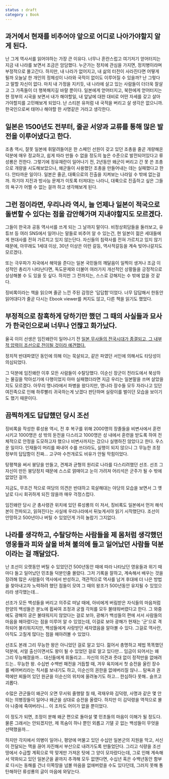 ```yaml
---
status : draft
category : Book
---
```


## 과거에서 현재를 비추어야 앞으로 어디로 나아가야할지 알게 된다.

난 그게 역사서를 읽어야하는 가장 큰 이유다.
너무나 혼란스럽고 여기저기 얻어터지는 지금 내 나라를 보면서
조금은 암담했다.
누군가는 정치에 관심을 가지면, 정치병이라며
부정적으로 몰고간다.
하지만, 내 나라가 없어지고, 내 삶의 터전이 사라진다면
어떻게 될까
오늘날 한 개인의 정체성이 나라와 국적이 없이도 이루어질 수 있을까?
난 그렇다고 말할 자신이 없다.
마치 내 가정을 지키듯, 내 나라에 살고 있는 사람들이 더더욱 잘살고
그 가족들이 더 행복해지길 바랄 뿐이다.
일본에게 얻어터지고, 북한에게 얻어터지는 현 정부의 시국을 보면서
내가 해야할일, 내 앞날에 대한 대비로 어떤 자세를 갖고 살아가야할지를 고민해보게 되었다.
난 스티븐 유처럼 내 국적을 버리고 살 생각은 없으니까.
한국인으로써 태어나 해야할 한 사명같은 거라고 생각한다.

## 일본은 1500년도 전부터, 줄곧 서양과 교류를 통해 많은 발전을 이루어냈다고 한다.
조총 역시, 잘못 일본에 휘말려들어온 한 스페인 선원이 갖고 있던 조총을 줄곧 개량해온 덕분에
매우 정교하고, 쉽게 따라 만들 수 없을 정도의 높은 수준으로 발전되어있다고 류성룡은 전한다.
그렇기에 정유재란이 일어나기 전, 2년동안 왜군이 버리고 간 못 쓴 조총으로 개량을 시도해보았으나,
왜군들이 사용했던 조총을 만들어내는 데는 실패했다고 한다.
안타까운 일이다.
일본은 줄곧, 대륙으로의 진출을 지켜보는 나라일 수 밖에 없는걸까.
하기야 지진과 방사능 문제가 이토록 터져대는 나라니, 대륙으로 진출하고 싶은 그들의 욕구가 어쩔 수 없는 걸까
하고 생각해보게 된다.

## 그런 점이라면, 우리나라 역시, 늘 언제나 일본이 적국으로 돌변할 수 있다는 점을 감안해가며 지내야할지도 모르겠다.
그들이 한국과 공동 역사서를 쓰게 되는 그 날까지 말이다.
비정상회담들을 둘러보고, 유튜브 등 여러 SNS에서 일어나는 말들로 비추어 알 수 있는건,
현 일본이 젊은 세대들에게 현대사를 전혀 가르치고 있지 않는단다.
자신들의 침략사를 전혀 가르치고 있지 않기 때문에, 아무래도 1세대 이상, 30년 이상은 이런 갈등, 역사적갈등을 계속 빚어나갈지도 모르겠다.

또는 극우파가 자국에서 해악을 준다는 일본 국민들의 깨달음이 일찍이 생겨나
조금 이성적인 총리가 나타난다면, 독도문제와 더불어 여러가지 개선적인 상황들을 긍정적으로 상상해볼 수 도 있을 듯 싶다.
하지만 그 전까지는, 스스로 강해지는 수 밖에 없을 것 같다.

징비록이라는 책을 읽으며 줄곧 느낀 주된 감정은 '답답함'이었다.
너무 답답해서 한동안 읽어대다가 줄곧 다시는 Ebook viewer를 켜지도 않고,
다른 책을 읽기도 했었다.

## 부정적으로 참혹하게 당하기만 했던 그 때의 사실들과 묘사가 한국인으로써 너무나 언짢고 화가났다.

율곡 이이 선생은 임진왜란이 일어나기 전
[일본 무사들의 전국시대가 종결되고,
그 내부적 압력이 조선으로 전이될 것이라 예견했다.](https://ko.wikipedia.org/wiki/%EC%9D%B4%EC%9D%B4#%EC%8B%AD%EB%A7%8C_%EC%96%91%EB%B3%91%EC%84%A4)

정치적 반대파였던 동인에 의해 이는 묵살되고, 같은 파였던 서인에 의해서도 타당성이 의심되었다.

그 덕분에
임진왜란 이후 모든 사람들이 수탈당했다.
이순신 장군이 전라도에서 북상하는 물길을 막아섰기에 다행이었지
아마 실패했더라면 지금 우리는 일본말을 쓰며 살았을지도 모르겠다.
아무리 명나라에서 파병을 왔다지만, 명나라 장수들 모두 자라나고 있던 여진족으로 인해 하루빨리 귀국하는게 낫겠다 판단하며 실랑이를 벌이던 모습을 보이기도 했기 때문이다.

## 끔찍하게도 답답했던 당시 조선

징비록을 작성한
류성용 역시,
전 후 복구를 위해
2000명의 장졸들을 비변사에서 훈련시키고
1000명은 성 밖의 둔전을 다스리고
1000명은 성 내에서 훈련을 받도록 하여
전체적으로 안정을 도모하고자 했으나
비변사까지는 갔으나 실행하진 않았다고 한다.
우스운 일이다.
인재들이 머리를 짜내어 수를 쓰더라도, 실행이 되지 않으니
그 무능한 조정 정부의 답답함이 진짜... 고구마 수천개로도 비유가 안될 막힘이었다.


탕평책을 써서 붕당을 만들고,
견제과 균형의 원리로 나라를 다스리려했던 선조.
선조 그 자신이 만든 붕당정치 때문에 스스로 얽매이고
눈이 가려져 어리석은 군주가 될 수 밖에 없었던 걸까.

지금도, 무조건 적으로 여당의 의견은 반대하고 묵살해대는
야당의 모습을 보면서
그 옛날로 다시 회귀하게 되진 않을까 
매우 걱정스럽다.


임진왜란 당시 군 총사령관 위치에 있던 류성룡의 이 저서, 징비록도 일본에서 먼저 해석본이 전파되고, 읽혀진다는 사실에 우리나라에서 뒤늦게서야 읽기 시작했단다.
조선이 안망하고 500년이나 버틸 수 있었던게 가히 놀랍기 그지없다.


## 나라를 생각하고, 수탈당하는 사람들을 제 몸처럼 생각했던 영웅들과 피와 살을 바쳐 불의에 들고 일어났던 사람들 덕분이라는 걸 깨달았다.
난 조선이 오랫동안 버틸 수 있었던건 500년동안 때에 따라 나타났던 영웅들과 위기 때마다 들고 일어났던 민초들 덕분인줄 몰랐다.
그저 기록을 잘하고, 계속해서 배우는 것을 장려해 많은 사람들이 역사에서 반성하고, 객관적으로 역사를 남겨 후대에 더 나은 방법을 찾아내고자 노력하려 했던 점들이 모여 그 때의 왕조가 500년동안 유지될 수 있었으리라 생각했는데...

선조가 모든 백성들을 버리고 의주로 떠날 때에,
아비에게 버림받은 자식들의 마음처럼 한양의 백성들은 분노에 휩싸여
조정과 궁궐 각처를 모두 불태워버렸다고 한다.
그 와중에도 광해의 궁은 불태워지지 않았다는 걸로 보아, 광해가 백성들의 편에 서서 사람들의 마음을 헤아렸다는 점을 미루어 알 수 있었는데, 이걸로 보아 광해가 현재는 '군'으로 격하되어 불리워지지만, 백성들에게 사랑받던 세자였음을 알아볼 수 있다.
그걸로 역사란, 아직도 고칠게 많다는 점을 헤아려볼 수 있었다.

선조도 본래 그리 무능한 왕은 아니었던 걸로 알고 있다.
젊어서 총명하고 제법 똑똑했던 덕분에, 서얼 출신이면서도 왕이 될 수 있었던 걸로 알고 있다만...
임금이 되어서는 왜 그리 무능해졌을까...
대신들에게 휘둘리고... 자신의 의견과 줏대 없이 정적만을 없애려 드는..
무능한 왕.
수십번 수백번 패전을 거듭할 때, 겨우 육지에서 첫 승전을 울린 장수를 베어버리라는 칙서를 보내기도 하고, 이순신의 권한을 없애버리질 않나...
탐욕과 권력에만 찌들어 있던 원균을 이순신의 위치에 올려놓기도 하고...
한심하다 못해.. 슬프고 괴롭다.

수많은 관군들이 왜군이 오면 무서워 줄행랄 칠 때,
곽재우와 김덕령, 사명과 같은 몇 안되는 의병장들이 일어나 왜군을 상대로 승전을 올렸다.
하지만 이 김덕령을 역적으로 몰아 나중에 죽여버리니... 이 조차도 어이가 없을 뿐이었다.

이 정도가 되면, 조정이 분해 왜군 편으로 돌아설 몇 민초들의 마음이 이해가 될 정도다.
물론 그래서는 안되겠지만, 제 목숨이 하나 뿐인 외롭고 기댈 곳 없는 백성들이 무엇을 선택했을까...


하지만 각지에서 의병이 일어나, 평양에 머물고 있던 수십만 일본군의 지원을 막고, 서신이 전달되는 맥을 끊어 자진해서 부산으로 내려가도록 만들었단다. 그리고 식량을 조선 땅에서 수급할 계획으로 딱 맞게만 가져온 탓에 그 양이 모자랐다는데, 그로 인해 계속해서 약화되고 있던 일본군을 끝까지 추격해 모두 없앤다면, 수십년 혹은 수백년동안 함부로 다시는 동해를 건너 이쪽땅을 넘볼 마음을 없애버렸을 수도 있다던데, 그러지 못해 통탄해하던 류성룡의 글이 마음에 와닿는다.